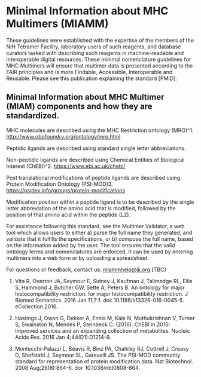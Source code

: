 # Minimal Information about MHC Multimers (MIAMM)

These guidelines were established with the expertise of the members of the NIH Tetramer Facility, laboratory users of such reagents, and database curators tasked with describing such reagents in machine-readable and interoperable digital resources. These minimal nomenclature guidelines for MHC Multimers will ensure that multimer data is presented according to the FAIR principles and is more Findable, Accessible, Interoperable and Reusable. Please see this publication explaining the standard [PMID].


## Minimal Information about MHC Multimer (MIAM) components and how they are standardized.

MHC molecules are described using the MHC Restriction ontology (MRO)^1. <http://www.obofoundry.org/ontology/mro.html>

Peptidic ligands are described using standard single letter abbreviations.

Non-peptidic ligands are described using Chemical Entities of Biological Interest (ChEBI)^2.
https://www.ebi.ac.uk/chebi/

Post translational modifications of peptide ligands are described using Protein Modification Ontology (PSI-MOD)3.
https://psidev.info/groups/protein-modifications

Modification position within a peptide ligand is to be described by the single letter abbreviation of the amino acid that is modified, followed by the position of that amino acid within the peptide (L2).

For assistance following this standard, see the Multimer Validator, a web tool which allows users to either a) parse the full name they generated, and validate that it fulfills the specifications, or b) compose the full name, based on the information added by the user. The tool ensures that the valid ontology terms and nomenclatures are enforced. It can be used by entering multimers into a web form or by uploading a spreadsheet.

For questions or feedback, contact us: miammhelp@lji.org [TBC}




1. Vita R, Overton JA, Seymour E, Sidney J, Kaufman J, Tallmadge RL, Ellis S, Hammond J, Butcher GW, Sette A, Peters B. An ontology for major histocompatibility restriction. for major histocompatibility restriction. J Biomed Semantics. 2016 Jan 11;7:1. doi: 10.1186/s13326-016-0045-5. eCollection 2016.

2. Hastings J, Owen G, Dekker A, Ennis M, Kale N, Muthukrishnan V, Turner S, Swainston N, Mendes P, Steinbeck C. (2016). ChEBI in 2016: Improved services and an expanding collection of metabolites. Nucleic Acids Res. 2016 Jan 4;44(D1):D1214-9.

3. Montecchi-Palazzi L, Beavis R, Binz PA, Chalkley RJ, Cottrell J, Creasy D, Shofstahl J, Seymour SL, Garavelli JS. The PSI-MOD community standard for representation of protein modification data. Nat Biotechnol. 2008 Aug;26(8):864-6. doi: 10.1038/nbt0808-864.
